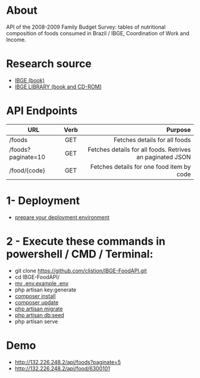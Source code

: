# About
API of the 2008-2009 Family Budget Survey: tables of nutritional composition of foods consumed in Brazil / IBGE, Coordination of Work and Income.

# Research source
- [IBGE (book) ](https://biblioteca.ibge.gov.br/visualizacao/livros/liv50002.pdf)
- [IBGE LIBRARY (book and CD-ROM)](https://biblioteca.ibge.gov.br/index.php/biblioteca-catalogo?view=detalhes&id=250002)

# API Endpoints
 |  URL  |	Verb| Purpose|
 |----------|:-------------:|------:|
 | /foods |	GET | Fetches details for all foods
 | /foods?paginate=10 |	GET | Fetches details for all foods. Retrives an paginated JSON
 | /food/{code}| GET | Fetches details for one food item by code
 
 
# 1- Deployment
 - [prepare your deployment environment ](https://laravel.com/docs/9.x/deployment)

# 2 - Execute these commands in powershell / CMD / Terminal:
 - git clone https://github.com/clistion/IBGE-FoodAPI.git
 - cd IBGE-FoodAPI/
 - [mv .env.example .env](https://laravel.com/docs/10.x/configuration#environment-configuration)
 - php artisan key:generate
 - [composer install](https://getcomposer.org/download/)
 - [composer update](https://getcomposer.org/download/)
 - [php artisan migrate](https://laravel.com/docs/9.x/migrations#roll-back-migrate-using-a-single-command)
 - [php artisan db:seed](https://laravel.com/docs/9.x/seeding#main-content)
 - php artisan serve

# Demo
 - http://132.226.248.2/api/foods?paginate=5
 - http://132.226.248.2/api/food/6300101

